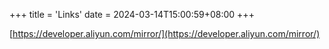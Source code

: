 +++
title = 'Links'
date = 2024-03-14T15:00:59+08:00
+++


[https://developer.aliyun.com/mirror/](https://developer.aliyun.com/mirror/)